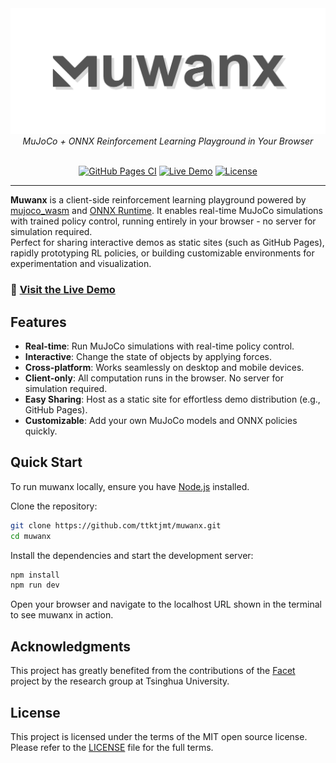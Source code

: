 <div align="center">
  <img src="public/muwanx_banner.png" alt="muwanx">
</div>
<div align="center">
    <em>MuJoCo + ONNX Reinforcement Learning Playground in Your Browser</em>
</div>

<br>

<p align="center">
    <a href="https://github.com/ttktjmt/muwanx/actions/workflows/deploy.yml"><img src="https://github.com/ttktjmt/muwanx/actions/workflows/deploy.yml/badge.svg" alt="GitHub Pages CI"/></a>
    <a href="https://ttktjmt.github.io/muwanx/"><img src="https://img.shields.io/badge/demo-🚀%20live-green" alt="Live Demo"/></a>
    <a href="https://github.com/ttktjmt/muwanx/blob/main/LICENSE"><img src="https://img.shields.io/github/license/ttktjmt/muwanx" alt="License"/></a>
</p>

---

**Muwanx** is a client-side reinforcement learning playground powered by [mujoco_wasm](https://github.com/zalo/mujoco_wasm) and [ONNX Runtime](https://github.com/microsoft/onnxruntime). It enables real-time MuJoCo simulations with trained policy control, running entirely in your browser - no server for simulation required.  
Perfect for sharing interactive demos as static sites (such as GitHub Pages), rapidly prototyping RL policies, or building customizable environments for experimentation and visualization.

### 🚀 [Visit the Live Demo](https://ttktjmt.github.io/muwanx/)

## Features
- **Real-time**: Run MuJoCo simulations with real-time policy control.
- **Interactive**: Change the state of objects by applying forces.
- **Cross-platform**: Works seamlessly on desktop and mobile devices.
- **Client-only**: All computation runs in the browser. No server for simulation required.
- **Easy Sharing**: Host as a static site for effortless demo distribution (e.g., GitHub Pages).
- **Customizable**: Add your own MuJoCo models and ONNX policies quickly.

## Quick Start

To run muwanx locally, ensure you have [Node.js](https://nodejs.org/) installed.

Clone the repository:
```bash
git clone https://github.com/ttktjmt/muwanx.git
cd muwanx
```

Install the dependencies and start the development server:
```bash
npm install
npm run dev
```

Open your browser and navigate to the localhost URL shown in the terminal to see muwanx in action.

## Acknowledgments

This project has greatly benefited from the contributions of the [Facet](https://github.com/Facet-Team/facet) project by the research group at Tsinghua University.

## License

This project is licensed under the terms of the MIT open source license. Please refer to the [LICENSE](./LICENSE) file for the full terms.
